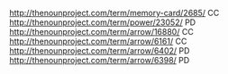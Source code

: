 http://thenounproject.com/term/memory-card/2685/ CC
http://thenounproject.com/term/power/23052/ PD
http://thenounproject.com/term/arrow/16880/ CC
http://thenounproject.com/term/arrow/6161/ CC
http://thenounproject.com/term/arrow/6402/ PD
http://thenounproject.com/term/arrow/6398/ PD
